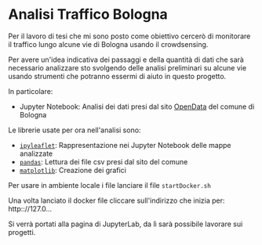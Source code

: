 # Analisi Traffico Bologna

Per il lavoro di tesi che mi sono posto come obiettivo cercerò di monitorare il 
traffico lungo alcune vie di Bologna usando il crowdsensing.

Per avere un'idea indicativa dei passaggi e della quantità di dati che sarà
necessario analizzare sto svolgendo delle analisi preliminari su alcune vie
usando strumenti che potranno essermi di aiuto in questo progetto.

In particolare:
- Jupyter Notebook: Analisi dei dati presi dal sito [OpenData](https://opendata.comune.bologna.it/pages/home/) del comune di Bologna 


Le librerie usate per ora nell'analisi sono:
- [`ipyleaflet`](https://ipyleaflet.readthedocs.io/en/latest/): Rappresentazione nei Jupyter Notebook delle mappe analizzate
- [`pandas`](https://pandas.pydata.org/): Lettura dei file csv presi dal sito del comune
- [`matplotlib`](https://matplotlib.org/): Creazione dei grafici
 
Per usare in ambiente locale i file lanciare il file `startDocker.sh`

Una volta lanciato il docker file cliccare sull'indirizzo che inizia per:
http:://127.0...

Si verrà portati alla pagina di JupyterLab, da lì sarà possibile lavorare sui progetti.


